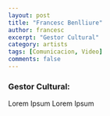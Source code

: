 ```yaml
---
layout: post
title: "Francesc Benlliure"
author: francesc
excerpt: "Gestor Cultural"
category: artists
tags: [Comunicacion, Video]
comments: false
---
```


### Gestor Cultural: 
Lorem Ipsum Lorem Ipsum

